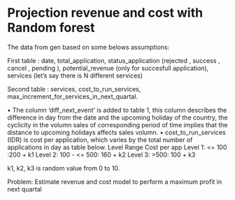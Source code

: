# Projection revenue and cost with Random forest

The data from gen based on some belows assumptions:

First table : date, total_application, status_application (rejected , success , cancel , pending ), potential_revenue (only for succesfull application), services (let’s say there is N different services)

Second table : services, cost_to_run_services, max_increment_for_services_in_next_quartal.


•	The column ‘diff_next_event’ is added to table 1, this column describes the difference in day from the date and the upcoming holiday of the country, the cyclicity in the volumn sales of corresponding period of time implies that the distance to upcoming holidays affects sales volumn.
•	cost_to_run_services (IDR) is cost per application, which varies by the total number of applications in day as table below.
Level	Range	Cost per app
Level 1:	<= 100 :200 + k1
Level 2:	100 - <= 500:	160 + k2
Level 3:	>500:	100 + k3

k1, k2, k3 is random value from 0 to 10.


Problem:
Estimate revenue and cost model to perform a maximum profit in next quartal
